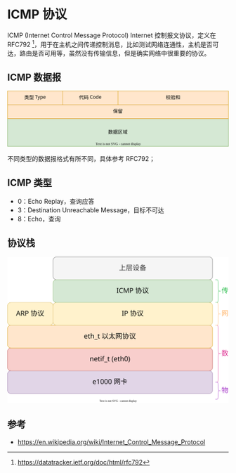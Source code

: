 # ICMP 协议

ICMP (Internet Control Message Protocol) Internet 控制报文协议，定义在 RFC792 [^rfc792]，用于在主机之间传递控制消息，比如测试网络连通性，主机是否可达，路由是否可用等，虽然没有传输信息，但是确实网络中很重要的协议。

## ICMP 数据报

![](./images/icmp.drawio.svg)

不同类型的数据报格式有所不同，具体参考 RFC792；

## ICMP 类型

- 0：Echo Replay，查询应答
- 3：Destination Unreachable Message，目标不可达
- 8：Echo，查询

## 协议栈

![](./images/net_icmp.drawio.svg)

## 参考

- <https://en.wikipedia.org/wiki/Internet_Control_Message_Protocol>
[^rfc792]: <https://datatracker.ietf.org/doc/html/rfc792>
